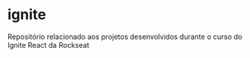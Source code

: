 # ignite
Repositório relacionado aos projetos desenvolvidos durante o curso do Ignite React da Rockseat
